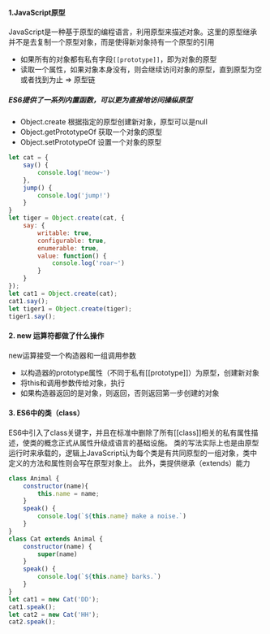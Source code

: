 #### 1.JavaScript原型
JavaScript是一种基于原型的编程语言，利用原型来描述对象。这里的原型继承并不是去复制一个原型对象，而是使得新对象持有一个原型的引用
- 如果所有的对象都有私有字段`[[prototype]]`，即为对象的原型
- 读取一个属性，如果对象本身没有，则会继续访问对象的原型，直到原型为空或者找到为止 => 原型链
##### ES6提供了一系列内置函数，可以更为直接地访问操纵原型
- Object.create 根据指定的原型创建新对象，原型可以是null
- Object.getPrototypeOf 获取一个对象的原型
- Object.setPrototypeOf 设置一个对象的原型
```javascript
let cat = {
    say() {
        console.log('meow~')
    },
    jump() {
        console.log('jump!')
    }
}
let tiger = Object.create(cat, {
    say: {
        writable: true,
        configurable: true,
        enumerable: true,
        value: function() {
            console.log('roar~')
        }
    }
});
let cat1 = Object.create(cat);
cat1.say();
let tiger1 = Object.create(tiger);
tiger1.say();
```
#### 2. new 运算符都做了什么操作
new运算接受一个构造器和一组调用参数
- 以构造器的prototype属性（不同于私有[[prototype]]）为原型，创建新对象
- 将this和调用参数传给对象，执行
- 如果构造器返回的是对象，则返回，否则返回第一步创建的对象
#### 3. ES6中的类（class）
ES6中引入了class关键字，并且在标准中删除了所有[[class]]相关的私有属性描述，使类的概念正式从属性升级成语言的基础设施。
类的写法实际上也是由原型运行时来承载的，逻辑上JavaScript认为每个类是有共同原型的一组对象，类中定义的方法和属性则会写在原型对象上。
此外，类提供继承（extends）能力
```JavaScript
class Animal {
    constructor(name){
        this.name = name;
    }
    speak() {
        console.log(`${this.name} make a noise.`)
    }
}
class Cat extends Animal {
    constructor(name) {
        super(name)
    }
    speak() {
        console.log(`${this.name} barks.`)
    }
}
let cat1 = new Cat('DD');
cat1.speak();
let cat2 = new Cat('HH');
cat2.speak();
```